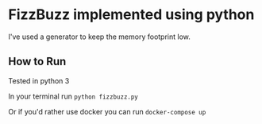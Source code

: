 # FizzBuzz implemented using python
I've used a generator to keep the memory footprint low.

## How to Run

Tested in python 3

In your terminal run `python fizzbuzz.py`

Or if you'd rather use docker you can run `docker-compose up`